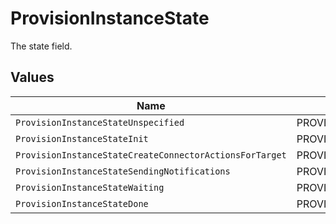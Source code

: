 # ProvisionInstanceState

The state field.


## Values

| Name                                                         | Value                                                        |
| ------------------------------------------------------------ | ------------------------------------------------------------ |
| `ProvisionInstanceStateUnspecified`                          | PROVISION_INSTANCE_STATE_UNSPECIFIED                         |
| `ProvisionInstanceStateInit`                                 | PROVISION_INSTANCE_STATE_INIT                                |
| `ProvisionInstanceStateCreateConnectorActionsForTarget`      | PROVISION_INSTANCE_STATE_CREATE_CONNECTOR_ACTIONS_FOR_TARGET |
| `ProvisionInstanceStateSendingNotifications`                 | PROVISION_INSTANCE_STATE_SENDING_NOTIFICATIONS               |
| `ProvisionInstanceStateWaiting`                              | PROVISION_INSTANCE_STATE_WAITING                             |
| `ProvisionInstanceStateDone`                                 | PROVISION_INSTANCE_STATE_DONE                                |